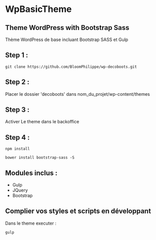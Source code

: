 # WpBasicTheme

## Theme WordPress with Bootstrap Sass

Thème WordPress de base incluant Bootstrap SASS et Gulp

## Step 1 :

```
git clone https://github.com/BloomPhilippe/wp-decoboots.git
```

## Step 2 :

Placer le dossier 'decoboots' dans nom_du_projet/wp-content/themes

## Step 3 :

Activer Le theme dans le backoffice

## Step 4 :

```
npm install
```

```
bower install bootstrap-sass -S
```

Modules inclus :
----------------

- Gulp
- JQuery
- Bootstrap

## Complier vos styles et scripts en développant

Dans le theme executer :

```
gulp
```

